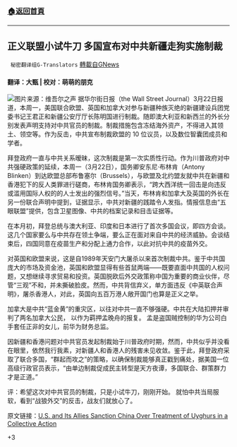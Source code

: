 ###  [:house:返回首頁](https://github.com/ourhimalayas/txt)
---

## 正义联盟小试牛刀 多国宣布对中共新疆走狗实施制裁
` 秘密翻译组G-Translators` [轉載自GNews](https://gnews.org/zh-hans/1020877/)

#### 翻译：大甄 | 校对：萌萌的朋克
![]()![](https://gnews.org/wp-content/uploads/2021/03/新疆人权.jpeg)图片来源：维吾尔之声
据华尔街日报（the Wall Street Journal）3月22日报道，本周一，美国联合欧盟、英国和加拿大对参与新疆种族灭绝的新疆建设兵团党委书记王君正和新疆公安厅厅长陈明国进行制裁。随即澳大利亚和新西兰的外长分别发表声明支持对中共官员的制裁。制裁措施包含冻结海外资产，不得进入其领土、领空等。作为反击，中共宣布制裁欧盟的 10 位议员，以及数位智囊团成员和学者。

拜登政府一直与中共关系暧昧，这次制裁是第一次实质性行动。作为川普政府对中共强硬政策的延续，本周一（3月22日），国务卿安东尼·布林肯（Antony Blinken）到达欧盟总部布鲁塞尔（Brussels），与欧盟及北约盟友就中共在新疆和香港犯下的反人类罪进行磋商，布林肯国务卿表示，“跨大西洋统一回击是向违反或滥用国际人权的的人士发出的强烈信号。”当天，布林肯和加拿大及英国的外长在另一份联合声明中提到，证据显示，中共对新疆的践踏令人发指。情报信息由“五眼联盟”提供，包含卫星图像、中共的档案记录和目击证据等。

在本月初，拜登总统与澳大利亚、印度和日本进行了首次多国会议，即四方会谈。这几个国家要么与中共存在领土争端，要么正在面对来自中共的经济威胁。会谈结束后，四国同意在疫苗生产和分配上通力合作，以此对抗中共的疫苗外交。

对英国和欧盟来说，这是自1989年天安门大屠杀以来首次制裁中共。鉴于中共国庞大的市场及资金池，英国和欧盟显得有些首鼠两端——既要直面中共国的人权问题，又想继续寻求贸易和投资。英国脱欧后外交政策称中国为重要的商业伙伴，尽管“三观”不和，并未撕破脸皮。然而，中共背信弃义，单方面违反《中英联合声明》，屠杀香港人，对此，英国向五百万港人敞开国门也算是正义之举。

加拿大是中共“蓝金黄”的重灾区，以往对中共一直不够强硬。中共在大陆扣押并审判了两名加拿大公民， 以作为羁押孟晚舟的报复。 孟是盗国贼控制的华为公司白手套任正非的女儿，前华为财务总监。

因新疆和香港问题对中共官员发起制裁始于川普政府时期，然而，中共似乎并没看在眼里，依然我行我素，对新疆人和香港人的残害未见收敛。鉴于此，拜登政府采取了联合多国，“群起而攻之”的策略，以确保制裁能够真正戳到痛处，据美国一位高级行政官员表示，“由单边制裁促成民主转型是天方夜谭，多国联合、群策群力才是正道。”

评：希望这次对中共官员的制裁，只是小试牛刀，刚刚开始。 就怕中共当局服软，看到“战狼外交”的反击，战友们就放心了。

原文链接：[U.S. and Its Allies Sanction China Over Treatment of Uyghurs in a Collective Action](https://www.wsj.com/articles/u-s-and-its-allies-sanction-china-over-treatment-of-uyghurs-in-collective-action-11616440582)

+3
